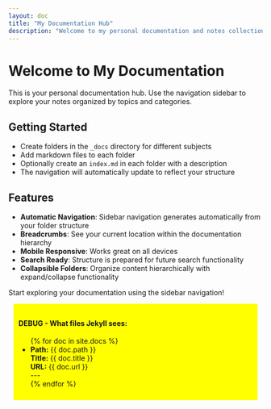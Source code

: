 ```yaml
---
layout: doc
title: "My Documentation Hub"
description: "Welcome to my personal documentation and notes collection"
---
```


# Welcome to My Documentation

This is your personal documentation hub. Use the navigation sidebar to explore your notes organized by topics and categories.

## Getting Started

- Create folders in the `_docs` directory for different subjects
- Add markdown files to each folder
- Optionally create an `index.md` in each folder with a description
- The navigation will automatically update to reflect your structure

## Features

- **Automatic Navigation**: Sidebar navigation generates automatically from your folder structure
- **Breadcrumbs**: See your current location within the documentation hierarchy  
- **Mobile Responsive**: Works great on all devices
- **Search Ready**: Structure is prepared for future search functionality
- **Collapsible Folders**: Organize content hierarchically with expand/collapse functionality

Start exploring your documentation using the sidebar navigation!

<div style="background: yellow; padding: 10px; margin: 10px;">
  <h4>DEBUG - What files Jekyll sees:</h4>
  <ul>
  {% for doc in site.docs %}
    <li>
      <strong>Path:</strong> {{ doc.path }}<br>
      <strong>Title:</strong> {{ doc.title }}<br>
      <strong>URL:</strong> {{ doc.url }}<br>
      ---
    </li>
  {% endfor %}
  </ul>
</div>